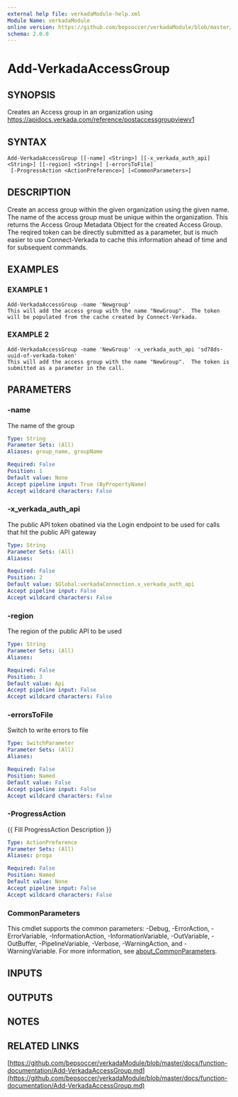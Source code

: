 ```yaml
---
external help file: verkadaModule-help.xml
Module Name: verkadaModule
online version: https://github.com/bepsoccer/verkadaModule/blob/master/docs/function-documentation/Add-VerkadaAccessGroup.md
schema: 2.0.0
---
```


# Add-VerkadaAccessGroup

## SYNOPSIS
Creates an Access group in an organization using https://apidocs.verkada.com/reference/postaccessgroupviewv1

## SYNTAX

```
Add-VerkadaAccessGroup [[-name] <String>] [[-x_verkada_auth_api] <String>] [[-region] <String>] [-errorsToFile]
 [-ProgressAction <ActionPreference>] [<CommonParameters>]
```

## DESCRIPTION
Create an access group within the given organization using the given name.
The name of the access group must be unique within the organization.
This returns the Access Group Metadata Object for the created Access Group.
The reqired token can be directly submitted as a parameter, but is much easier to use Connect-Verkada to cache this information ahead of time and for subsequent commands.

## EXAMPLES

### EXAMPLE 1
```
Add-VerkadaAccessGroup -name 'Newgroup'
This will add the access group with the name "NewGroup".  The token will be populated from the cache created by Connect-Verkada.
```

### EXAMPLE 2
```
Add-VerkadaAccessGroup -name 'NewGroup' -x_verkada_auth_api 'sd78ds-uuid-of-verkada-token'
This will add the access group with the name "NewGroup".  The token is submitted as a parameter in the call.
```

## PARAMETERS

### -name
The name of the group

```yaml
Type: String
Parameter Sets: (All)
Aliases: group_name, groupName

Required: False
Position: 1
Default value: None
Accept pipeline input: True (ByPropertyName)
Accept wildcard characters: False
```

### -x_verkada_auth_api
The public API token obatined via the Login endpoint to be used for calls that hit the public API gateway

```yaml
Type: String
Parameter Sets: (All)
Aliases:

Required: False
Position: 2
Default value: $Global:verkadaConnection.x_verkada_auth_api
Accept pipeline input: False
Accept wildcard characters: False
```

### -region
The region of the public API to be used

```yaml
Type: String
Parameter Sets: (All)
Aliases:

Required: False
Position: 3
Default value: Api
Accept pipeline input: False
Accept wildcard characters: False
```

### -errorsToFile
Switch to write errors to file

```yaml
Type: SwitchParameter
Parameter Sets: (All)
Aliases:

Required: False
Position: Named
Default value: False
Accept pipeline input: False
Accept wildcard characters: False
```

### -ProgressAction
{{ Fill ProgressAction Description }}

```yaml
Type: ActionPreference
Parameter Sets: (All)
Aliases: proga

Required: False
Position: Named
Default value: None
Accept pipeline input: False
Accept wildcard characters: False
```

### CommonParameters
This cmdlet supports the common parameters: -Debug, -ErrorAction, -ErrorVariable, -InformationAction, -InformationVariable, -OutVariable, -OutBuffer, -PipelineVariable, -Verbose, -WarningAction, and -WarningVariable. For more information, see [about_CommonParameters](http://go.microsoft.com/fwlink/?LinkID=113216).

## INPUTS

## OUTPUTS

## NOTES

## RELATED LINKS

[https://github.com/bepsoccer/verkadaModule/blob/master/docs/function-documentation/Add-VerkadaAccessGroup.md](https://github.com/bepsoccer/verkadaModule/blob/master/docs/function-documentation/Add-VerkadaAccessGroup.md)

